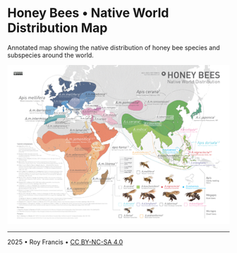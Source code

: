 # Honey Bees • Native World Distribution Map

Annotated map showing the native distribution of honey bee species and subspecies around the world.

![](world-honeybee-map.jpg)

---

2025 • Roy Francis • [CC BY-NC-SA 4.0](https://creativecommons.org/licenses/by-nc-sa/4.0/?ref=chooser-v1)
